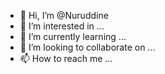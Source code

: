 - 👋 Hi, I’m @Nuruddine
- 👀 I’m interested in ...
- 🌱 I’m currently learning ...
- 💞️ I’m looking to collaborate on ...
- 📫 How to reach me ...

<!---
Nuruddine/Nuruddine is a ✨ special ✨ repository because its `README.md` (this file) appears on your GitHub profile.
You can click the Preview link to take a look at your changes.
--->
